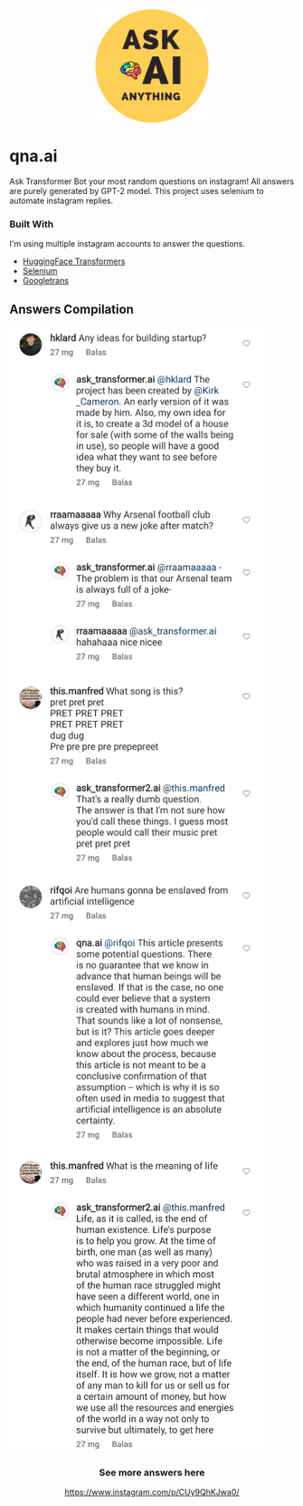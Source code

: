 <div align="center">
<img src="https://github.com/manfredmichael/qna.ai/blob/main/imgs/logo.png" alt="drawing" width="200"/>
</div>

# qna.ai
Ask Transformer Bot your most random questions on instagram! All answers are purely generated by GPT-2 model. This project uses selenium to automate instagram replies.

### Built With

I'm using multiple instagram accounts to answer the questions.

* [HuggingFace Transformers](https://huggingface.co/docs/transformers/index)
* [Selenium](https://selenium-python.readthedocs.io/)
* [Googletrans](https://py-googletrans.readthedocs.io/en/latest/)

## Answers Compilation

<img src="https://github.com/manfredmichael/qna.ai/blob/main/imgs/q1.jpg?raw=true" alt="drawing" width="450"/>
<img src="https://github.com/manfredmichael/qna.ai/blob/main/imgs/q2.jpg?raw=true" alt="drawing" width="450"/>
<img src="https://github.com/manfredmichael/qna.ai/blob/main/imgs/q3.jpg?raw=true" alt="drawing" width="450"/>
<img src="https://github.com/manfredmichael/qna.ai/blob/main/imgs/q4.jpg?raw=true" alt="drawing" width="450"/>
<img src="https://github.com/manfredmichael/qna.ai/blob/main/imgs/q5.jpg?raw=true" alt="drawing" width="450"/>


<div align="center">
  
  ### See more answers here
  https://www.instagram.com/p/CUy9QhKJwa0/
  
</div>
